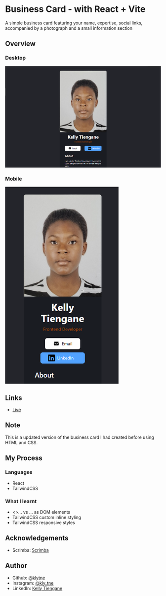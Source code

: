 # Business Card - with React + Vite

A simple business card featuring your name, expertise, social links, accompanied by a photograph and a small information section

## Overview
### Desktop

<img src="business-card/public/new-desktop.png">

### Mobile

<img src="business-card/public/new-mobile.png">

## Links
<ul>
  <li><a href="#">Live</a></li>
</ul>

## Note
<p>
  This is a updated version of the business card I had created before using HTML and CSS. 
</p>

## My Process
### Languages
<ul>
  <li>React</li>
  <li>TailwindCSS</li>
</ul>

### What I learnt
<ul>
  <li><>...</> vs </div>...</div> as DOM elements</li>
  <li>TailwindCSS custom inline styling</li>
  <li>TailwindCSS responsive styles</li>
</ul>

## Acknowledgements
<ul>
  <li>Scrimba: <a href="https://scrimba.com">Scrimba</a></li>
</ul>

## Author
<ul>
  <li>Github: <a href="https://github.com/klytne">@klytne</a></li>
  <li>Instagram: <a href="https://www.instagram.com/kly.tne/">@kly_tne</a></li>
  <li>LinkedIn: <a href="https://www.linkedin.com/in/kelly-tiengane-4b72572a6/">Kelly Tiengane</li>
</ul>

